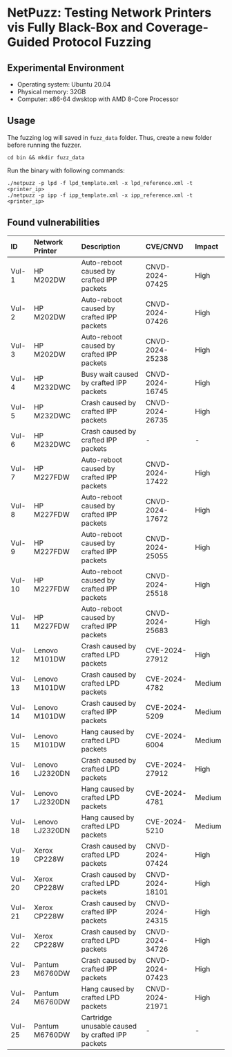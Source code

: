 # NetPuzz: Testing Network Printers vis Fully Black-Box and Coverage-Guided Protocol Fuzzing

## Experimental Environment

- Operating system: Ubuntu 20.04
- Physical memory: 32GB
- Computer: x86-64 dwsktop with AMD 8-Core Processor

## Usage

The fuzzing log will saved in `fuzz_data` folder. Thus, create a new folder before running the fuzzer.

```shell
cd bin && mkdir fuzz_data
```

Run the binary with following commands:

```shell
./netpuzz -p lpd -f lpd_template.xml -x lpd_reference.xml -t <printer_ip>
./netpuzz -p ipp -f ipp_template.xml -x ipp_reference.xml -t <printer_ip>
```

## Found vulnerabilities

| ID | Network Printer | Description | CVE/CNVD | Impact |
| :-- | :------------- | :---------- | :------- | :----- |
| Vul-1 | HP M202DW | Auto-reboot caused by crafted IPP packets | CNVD-2024-07425 | High |
| Vul-2 | HP M202DW | Auto-reboot caused by crafted IPP packets | CNVD-2024-07426 | High | 
| Vul-3 | HP M202DW | Auto-reboot caused by crafted IPP packets | CNVD-2024-25238 | High | 
| Vul-4 | HP M232DWC | Busy wait caused by crafted IPP packets | CNVD-2024-16745 | High | 
| Vul-5 | HP M232DWC | Crash caused by crafted IPP packets | CNVD-2024-26735 | High | 
| Vul-6 | HP M232DWC | Crash caused by crafted IPP packets | - | - |
| Vul-7 | HP M227FDW | Auto-reboot caused by crafted IPP packets | CNVD-2024-17422 | High | 
| Vul-8 | HP M227FDW | Auto-reboot caused by crafted IPP packets | CNVD-2024-17672 | High | 
| Vul-9 | HP M227FDW | Auto-reboot caused by crafted IPP packets | CNVD-2024-25055 | High | 
| Vul-10 | HP M227FDW | Auto-reboot caused by crafted IPP packets | CNVD-2024-25518 | High | 
| Vul-11 | HP M227FDW | Auto-reboot caused by crafted IPP packets | CNVD-2024-25683 | High | 
| Vul-12 | Lenovo M101DW | Crash caused by crafted LPD packets | CVE-2024-27912 | High | 
| Vul-13 | Lenovo M101DW | Crash caused by crafted LPD packets | CVE-2024-4782 | Medium |
| Vul-14 | Lenovo M101DW | Crash caused by crafted IPP packets | CVE-2024-5209 | Medium |
| Vul-15 | Lenovo M101DW | Hang caused by crafted LPD packets | CVE-2024-6004 | Medium |
| Vul-16 | Lenovo LJ2320DN | Crash caused by crafted LPD packets | CVE-2024-27912 | High | 
| Vul-17 | Lenovo LJ2320DN | Hang caused by crafted LPD packets | CVE-2024-4781 | Medium |
| Vul-18 | Lenovo LJ2320DN | Hang caused by crafted LPD packets | CVE-2024-5210 | Medium |
| Vul-19 | Xerox CP228W | Crash caused by crafted LPD packets | CNVD-2024-07424 | High | 
| Vul-20 | Xerox CP228W | Crash caused by crafted LPD packets | CNVD-2024-18101 | High | 
| Vul-21 | Xerox CP228W | Crash caused by crafted IPP packets | CNVD-2024-24315 | High | 
| Vul-22 | Xerox CP228W | Crash caused by crafted LPD packets | CNVD-2024-34726 | High | 
| Vul-23 | Pantum M6760DW | Crash caused by crafted IPP packets | CNVD-2024-07423 | High | 
| Vul-24 | Pantum M6760DW | Hang caused by crafted LPD packets | CNVD-2024-21971 | High | 
| Vul-25 | Pantum M6760DW | Cartridge unusable caused by crafted IPP packets | - | - |
